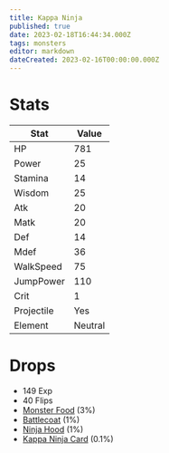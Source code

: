 ```yaml
---
title: Kappa Ninja
published: true
date: 2023-02-18T16:44:34.000Z
tags: monsters
editor: markdown
dateCreated: 2023-02-16T00:00:00.000Z
---
```


# Stats
|Stat|Value|
|-|-|
|HP|781|
|Power|25|
|Stamina|14|
|Wisdom|25|
|Atk|20|
|Matk|20|
|Def|14|
|Mdef|36|
|WalkSpeed|75|
|JumpPower|110|
|Crit|1|
|Projectile|Yes|
|Element|Neutral|

# Drops
 * 149 Exp
 * 40 Flips
 * [Monster Food](/items/monster-food.md) (3%)
 * [Battlecoat](/items/battlecoat.md) (1%)
 * [Ninja Hood](/items/ninja-hood.md) (1%)
 * [Kappa Ninja Card](/items/kappa-ninja-card.md) (0.1%)
